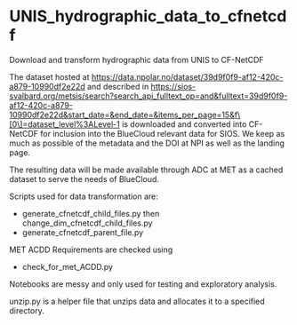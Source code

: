 # UNIS_hydrographic_data_to_cfnetcdf

Download and transform hydrographic data from UNIS to CF-NetCDF

The dataset hosted at https://data.npolar.no/dataset/39d9f0f9-af12-420c-a879-10990df2e22d and described in https://sios-svalbard.org/metsis/search?search_api_fulltext_op=and&fulltext=39d9f0f9-af12-420c-a879-10990df2e22d&start_date=&end_date=&items_per_page=15&f\[0\]=dataset_level%3ALevel-1 is downloaded and converted into CF-NetCDF for inclusion into the BlueCloud relevant data for SIOS. We keep as much as possible of the metadata and the DOI at NPI as well as the landing page.

The resulting data will be made available through ADC at MET as a cached dataset to serve the needs of BlueCloud.

Scripts used for data transformation are:
- generate_cfnetcdf_child_files.py then change_dim_cfnetcdf_child_files.py
- generate_cfnetcdf_parent_file.py

MET ACDD Requirements are checked using
- check_for_met_ACDD.py

Notebooks are messy and only used for testing and exploratory analysis.

unzip.py is a helper file that unzips data and allocates it to a specified directory.
